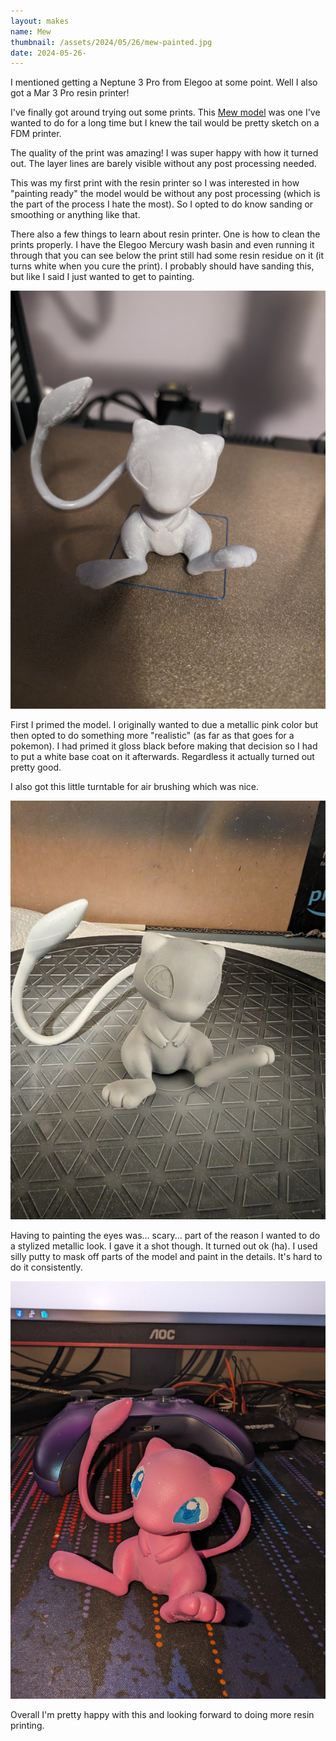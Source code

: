 ```yaml
---
layout: makes
name: Mew
thumbnail: /assets/2024/05/26/mew-painted.jpg
date: 2024-05-26-
---
```


I mentioned getting a Neptune 3 Pro from Elegoo at some point. Well I also got a Mar 3 Pro resin printer!

I've finally got around trying out some prints. This [Mew model](https://www.printables.com/model/181162-mewpokemon) was one I've wanted to do for a long time but I knew the tail would be pretty sketch on a FDM printer.

The quality of the print was amazing! I was super happy with how it turned out. The layer lines are barely visible without any post processing needed.

This was my first print with the resin printer so I was interested in how "painting ready" the model would be without any post processing (which is the part of the process I hate the most). So I opted to do know sanding or smoothing or anything like that.

There also a few things to learn about resin printer. One is how to clean the prints properly. I have the Elegoo Mercury wash basin and even running it through that you can see below the print still had some resin residue on it (it turns white when you cure the print). I probably should have sanding this, but like I said I just wanted to get to painting.

![image not found!](/assets/2024/05/26/mew-print.jpg)

First I primed the model. I originally wanted to due a metallic pink color but then opted to do something more "realistic" (as far as that goes for a pokemon). I had primed it gloss black before making that decision so I had to put a white base coat on it afterwards. Regardless it actually turned out pretty good.

I also got this little turntable for air brushing which was nice.

![image not found!](/assets/2024/05/26/mew-primed.jpg)

Having to painting the eyes was... scary... part of the reason I wanted to do a stylized metallic look. I gave it a shot though. It turned out ok (ha). I used silly putty to mask off parts of the model and paint in the details. It's hard to do it consistently.

![image not found!](/assets/2024/05/26/mew-painted.jpg)

Overall I'm pretty happy with this and looking forward to doing more resin printing.
